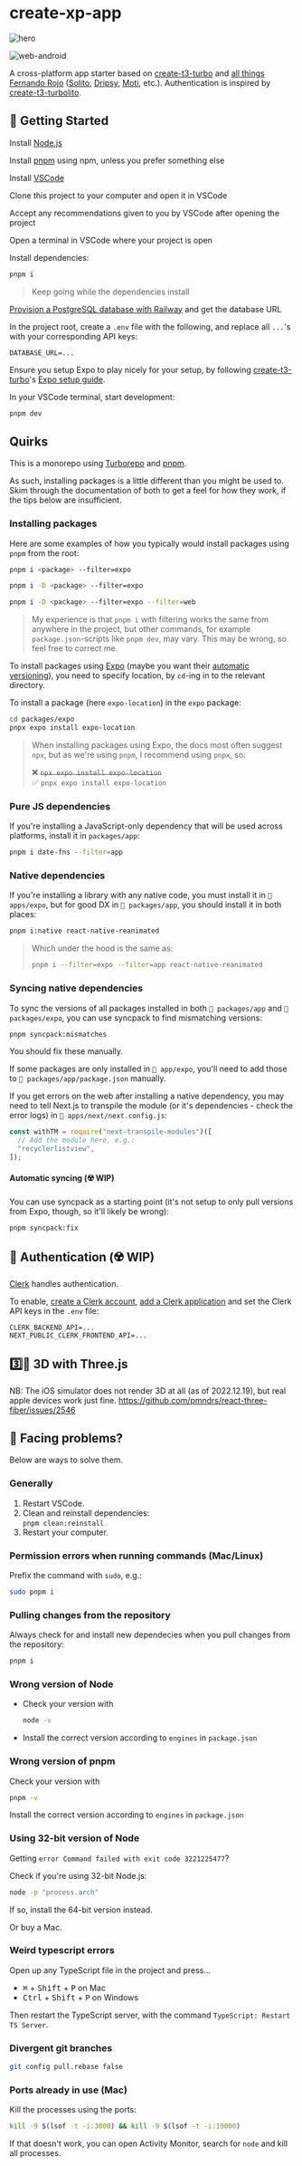 # create-xp-app

![hero](resources/xp.gif)

![web-android](resources/hero.png)

A cross-platform app starter based on [create-t3-turbo](https://github.com/t3-oss/create-t3-turbo) and [all things Fernando Rojo](https://github.com/nandorojo) ([Solito](https://solito.dev/), [Dripsy](https://www.dripsy.xyz/), [Moti](https://moti.fyi/), etc.). Authentication is inspired by [create-t3-turbolito](https://github.com/ebg1223/create-t3-turbolito).

## 🚀 Getting Started

Install [Node.js](https://nodejs.org/en/download/)

Install [pnpm](https://pnpm.io/installation#using-npm) using npm, unless you prefer something else

Install [VSCode](https://code.visualstudio.com/download)

Clone this project to your computer and open it in VSCode

Accept any recommendations given to you by VSCode after opening the project

Open a terminal in VSCode where your project is open

Install dependencies:

```bash
pnpm i
```

> Keep going while the dependencies install

[Provision a PostgreSQL database with Railway](https://railway.app/new) and get the database URL

In the project root, create a `.env` file with the following, and replace all `...`'s with your corresponding API keys:

```env
DATABASE_URL=...
```

Ensure you setup Expo to play nicely for your setup, by following [create-t3-turbo](https://github.com/t3-oss/create-t3-turbo)'s [Expo setup guide](https://github.com/t3-oss/create-t3-turbo#configure-expo-dev-script).

In your VSCode terminal, start development:

```bash
pnpm dev
```

## Quirks

This is a monorepo using [Turborepo](https://turbo.build/repo) and [pnpm](https://pnpm.io/).

As such, installing packages is a little different than you might be used to. Skim through the documentation of both to get a feel for how they work, if the tips below are insufficient.

### Installing packages

Here are some examples of how you typically would install packages using `pnpm` from the root:

```bash
pnpm i <package> --filter=expo
```

```bash
pnpm i -D <package> --filter=expo
```

```bash
pnpm i -D <package> --filter=expo --filter=web
```

> My experience is that `pnpm i` with filtering works the same from anywhere in the project, but other commands, for example `package.json`-scripts like `pnpm dev`, may vary. This may be wrong, so feel free to correct me.

To install packages using [Expo](https://docs.expo.io/) (maybe you want their [automatic versioning](https://docs.expo.dev/workflow/expo-cli/#install)), you need to specify location, by `cd`-ing in to the relevant directory.

To install a package (here `expo-location`) in the `expo` package:

```bash
cd packages/expo
pnpx expo install expo-location
```

> When installing packages using Expo, the docs most often suggest `npx`, but as we're using `pnpm`, I recommend using `pnpx`, so:
>
> ❌ ~~`npx expo install expo-location`~~  
> ✅ `pnpx expo install expo-location`

### Pure JS dependencies

If you're installing a JavaScript-only dependency that will be used across platforms, install it in `packages/app`:

```sh
pnpm i date-fns --filter=app
```

### Native dependencies

If you're installing a library with any native code, you must install it in `📁 apps/expo`, but for good DX in `📁 packages/app`, you should install it in both places:

```sh
pnpm i:native react-native-reanimated
```

> Which under the hood is the same as:
>
> ```sh
> pnpm i --filter=expo --filter=app react-native-reanimated
> ```

### Syncing native dependencies

To sync the versions of all packages installed in both `📁 packages/app` and `📁 packages/expo`, you can use syncpack to find mismatching versions:

```sh
pnpm syncpack:mismatches
```

You should fix these manually.

If some packages are only installed in `📁 app/expo`, you'll need to add those to `📁 packages/app/package.json` manually.

If you get errors on the web after installing a native dependency, you may need to tell Next.js to transpile the module (or it's dependencies - check the error logs) in `📁 apps/next/next.config.js`:

```js
const withTM = require("next-transpile-modules")([
  // Add the module here, e.g.:
  "recyclerlistview",
]);
```

#### Automatic syncing (☢️ WIP)

You can use syncpack as a starting point (it's not setup to only pull versions from Expo, though, so it'll likely be wrong):

```sh
pnpm syncpack:fix
```

## 🔐 Authentication (☢️ WIP)

[Clerk](https://clerk.dev) handles authentication.

To enable, [create a Clerk account](https://dashboard.clerk.dev/sign-up), [add a Clerk application](https://dashboard.clerk.dev/apps/new) and set the Clerk API keys in the `.env` file:

```env
CLERK_BACKEND_API=...
NEXT_PUBLIC_CLERK_FRONTEND_API=...
```

## 3️⃣🍆 3D with Three.js

NB: The iOS simulator does not render 3D at all (as of 2022.12.19), but real apple devices work just fine.
https://github.com/pmndrs/react-three-fiber/issues/2546

## 🤯 Facing problems?

Below are ways to solve them.

### Generally

1. Restart VSCode.
2. Clean and reinstall dependencies:  
   `pnpm clean:reinstall`
3. Restart your computer.

### Permission errors when running commands (Mac/Linux)

Prefix the command with `sudo`, e.g.:

```bash
sudo pnpm i
```

### Pulling changes from the repository

Always check for and install new dependecies when you pull changes from the repository:

```bash
pnpm i
```

### Wrong version of Node

- Check your version with
  ```bash
  node -v
  ```
- Install the correct version according to `engines` in `package.json`

### Wrong version of pnpm

Check your version with

```bash
pnpm -v
```

Install the correct version according to `engines` in `package.json`

### Using 32-bit version of Node

Getting `error Command failed with exit code 3221225477`?

Check if you're using 32-bit Node.js:

```bash
node -p "process.arch"
```

If so, install the 64-bit version instead.

Or buy a Mac.

### Weird typescript errors

Open up any TypeScript file in the project and press...

- <kbd>⌘</kbd> + <kbd>Shift</kbd> + <kbd>P</kbd> on Mac
- <kbd>Ctrl</kbd> + <kbd>Shift</kbd> + <kbd>P</kbd> on Windows

Then restart the TypeScript server, with the command `TypeScript: Restart TS Server`.

### Divergent git branches

```bash
git config pull.rebase false
```

### Ports already in use (Mac)

Kill the processes using the ports:

```bash
kill -9 $(lsof -t -i:3000) && kill -9 $(lsof -t -i:19000)
```

If that doesn't work, you can open Activity Monitor, search for `node` and kill all processes.
